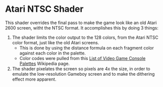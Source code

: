 # Atari NTSC Shader

This shader overrides the final pass to make the game look like an old Atari 2600 screen, witht the NTSC format. It accomplishes this by doing 3 things:

1. The shader limits the color output to the 128 colors, from the Atari NTSC color format, just like the old Atari screens.
	* This is done by using the distance formula on each fragment color against each color in the palette.
	* Color codes were pulled from this [List of Video Game Console Palettes](https://en.wikipedia.org/wiki/list_of_video_game_console_palettes#NTSC) Wikipedia page.
3. The shader pixelates the screen so pixels are 4x the size, in order to emulate the low-resolution Gameboy screen and to make the dithering effect more apparent.
